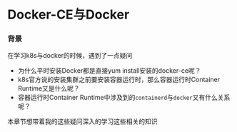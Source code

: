 # Docker-CE与Docker

### 背景

在学习k8s与docker的时候，遇到了一点疑问

- 为什么平时安装Docker都是直接yum install安装的docker-ce呢？
- k8s官方说的安装集群之前要安装容器运行时，那么容器运行时Container Runtime又是什么呢？
- 容器运行时Container Runtime中涉及到的`containerd`与`docker`又有什么关系呢？

本章节想带着我的这些疑问深入的学习这些相关的知识



